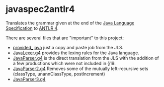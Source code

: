 javaspec2antlr4
===============

Translates the grammar given at the end of the [Java Language Specification](http://docs.oracle.com/javase/specs/jls/se8/html/jls-19.html ) to [ANTLR 4](http://www.antlr.org/index.html).

There are several files that are "important" to this project:
* [provided_java](provided_java) just a copy and paste job from the JLS.
* [JavaLexer.g4](src/main/antlr4/falgout/js2a4/JavaLexer.g4) provides the lexing rules for the Java language.
* [JavaParser.g4](src/main/antlr4/falgout/js2a4/JavaParser.g4) is the direct translation from the JLS with the addition of a few productions which were not included in §19.
* [JavaParser2.g4](src/main/antlr4/falgout/js2a4/JavaParser2.g4) Removes some of the mutually left-recursive sets (classType, unannClassType, postIncrement)
* [JavaParser3.g4](src/main/antlr4/falgout/js2a4/JavaParser3.g4)

